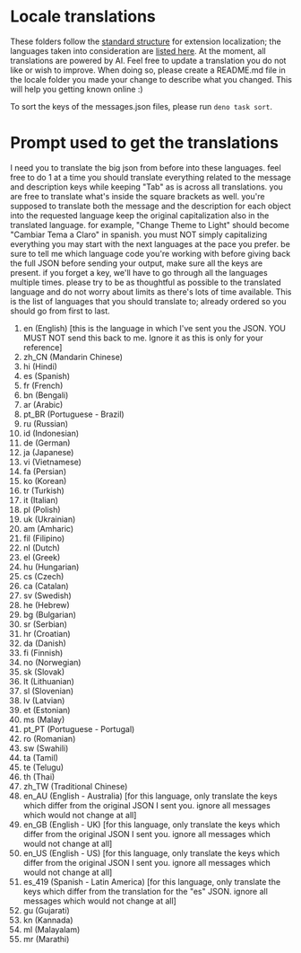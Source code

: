 # Locale translations

These folders follow the [standard structure](https://developer.mozilla.org/en-US/docs/Mozilla/Add-ons/WebExtensions/Internationalization#anatomy_of_an_internationalized_extension) for extension localization; the languages taken into consideration are [listed here](https://developer.chrome.com/docs/extensions/reference/api/i18n#locales).
At the moment, all translations are powered by AI. Feel free to update a translation you do not like or wish to improve.
When doing so, please create a README.md file in the locale folder you made your change to describe what you changed. This will help you getting known online :)

To sort the keys of the messages.json files, please run `deno task sort`.

# Prompt used to get the translations

I need you to translate the big json from before into these languages. feel free to do 1 at a time you should translate everything related to the message and description keys while keeping "Tab" as is across all translations. you are free to translate what's inside the square brackets as well.
you're supposed to translate both the message and the description for each object into the requested language
keep the original capitalization also in the translated language. for example, "Change Theme to Light" should become "Cambiar Tema a Claro" in spanish. you must NOT simply capitalizing everything
you may start with the next languages at the pace you prefer. be sure to tell me which language code you're working with before giving back the full JSON
before sending your output, make sure all the keys are present. if you forget a key, we'll have to go through all the languages multiple times.
please try to be as thoughtful as possible to the translated language and do not worry about limits as there's lots of time available.
This is the list of languages that you should translate to; already ordered so you should go from first to last.

1. en (English) [this is the language in which I've sent you the JSON. YOU MUST NOT send this back to me. Ignore it as this is only for your reference]
2. zh_CN (Mandarin Chinese)
3. hi (Hindi)
4. es (Spanish)
5. fr (French)
6. bn (Bengali)
7. ar (Arabic)
8. pt_BR (Portuguese - Brazil)
9. ru (Russian)
10. id (Indonesian)
11. de (German)
12. ja (Japanese)
13. vi (Vietnamese)
14. fa (Persian)
15. ko (Korean)
16. tr (Turkish)
17. it (Italian)
18. pl (Polish)
19. uk (Ukrainian)
20. am (Amharic)
21. fil (Filipino)
22. nl (Dutch)
23. el (Greek)
24. hu (Hungarian)
25. cs (Czech)
26. ca (Catalan)
27. sv (Swedish)
28. he (Hebrew)
29. bg (Bulgarian)
30. sr (Serbian)
31. hr (Croatian)
32. da (Danish)
33. fi (Finnish)
34. no (Norwegian)
35. sk (Slovak)
36. lt (Lithuanian)
37. sl (Slovenian)
38. lv (Latvian)
39. et (Estonian)
40. ms (Malay)
41. pt_PT (Portuguese - Portugal)
42. ro (Romanian)
43. sw (Swahili)
44. ta (Tamil)
45. te (Telugu)
46. th (Thai)
47. zh_TW (Traditional Chinese)
48. en_AU (English - Australia) [for this language, only translate the keys which differ from the original JSON I sent you. ignore all messages which would not change at all]
49. en_GB (English - UK) [for this language, only translate the keys which differ from the original JSON I sent you. ignore all messages which would not change at all]
50. en_US (English - US) [for this language, only translate the keys which differ from the original JSON I sent you. ignore all messages which would not change at all]
51. es_419 (Spanish - Latin America) [for this language, only translate the keys which differ from the translation for the "es" JSON. ignore all messages which would not change at all]
52. gu (Gujarati)
53. kn (Kannada)
54. ml (Malayalam)
55. mr (Marathi)
